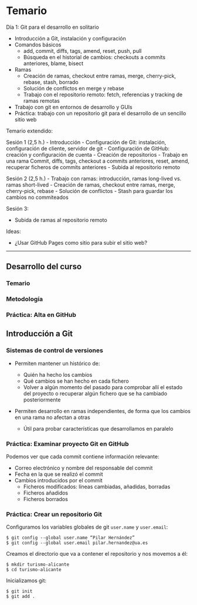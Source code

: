 # Temario #


Día 1: Git para el desarrollo en solitario
   - Introducción a Git, instalación y configuración
   - Comandos básicos
      - add, commit, diffs, tags, amend, reset, push, pull
      - Búsqueda en el historial de cambios: checkouts a commits anteriores, blame, bisect
   - Ramas
      - Creación de ramas, checkout entre ramas, merge, cherry-pick, rebase, stash, borrado
      - Solución de conflictos en merge y rebase
      - Trabajo con el repositorio remoto: fetch, referencias y tracking de ramas remotas
   - Trabajo con git en entornos de desarrollo y GUIs
   - Práctica: trabajo con un repositorio git para el desarrollo de un sencillo sitio web

Temario extendido:

  Sesión 1 (2,5 h.)
     - Introducción
     - Configuración de Git: instalación, configuración de cliente,
       servidor de git
     - Configuración de GitHub: creación y configuración de cuenta
     - Creación de repositorios
     - Trabajo en una rama
         Commit, diffs, tags, checkout a commits anteriores, reset, amend, recuperar
         ficheros de commits anteriores
     - Subida al repositorio remoto

  Sesión 2 (2,5 h.)
      - Trabajo con ramas: introducción, ramas long-lived vs. ramas short-lived
      - Creación de ramas, checkout entre ramas, merge, cherry-pick,
        rebase
      - Solución de conflictos
      - Stash para guardar los cambios no commiteados

Sesión 3:

   - Subida de ramas al repositorio remoto

Ideas: 

- ¿Usar GitHub Pages como sitio para subir el sitio web?

**************************


## Desarrollo del curso ##
### Temario ###
### Metodología ###
### Práctica: Alta en GitHub ###

## Introducción a Git ##

### Sistemas de control de versiones ###

- Permiten mantener un histórico de:
  - Quién ha hecho los cambios
  - Qué cambios se han hecho en cada fichero
  - Volver a algún momento del pasado para comprobar allí el estado
    del proyecto o recuperar algún fichero que se ha cambiado
    posteriormente
    
- Permiten desarrollo en ramas independientes, de forma que los
  cambios en una rama no afectan a otras
  - Útil para probar características que desarrollamos en paralelo


### Práctica: Examinar proyecto Git en GitHub ###

Podemos ver que cada commit contiene información relevante:

- Correo electrónico y nombre del responsable del commit
- Fecha en la que se realizó el commit
- Cambios introducidos por el commit
   - Ficheros modificados: líneas cambiadas, añadidas, borradas
   - Ficheros añadidos
   - Ficheros borrados

### Práctica: Crear un repositorio Git ###

Configuramos los variables globales de git `user.name` y `user.email`:

```
$ git config --global user.name “Pilar Hernández”
$ git config --global user.email pilar.hernandez@ua.es
```


Creamos el directorio que va a contener el repositorio y nos movemos a él:

```
$ mkdir turismo-alicante
$ cd turismo-alicante
```

Inicializamos git:

```
$ git init
$ git add .
```
